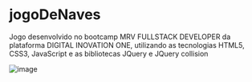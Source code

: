 # jogoDeNaves
Jogo desenvolvido no bootcamp MRV FULLSTACK DEVELOPER da plataforma DIGITAL INOVATION ONE, utilizando as tecnologias HTML5, CSS3, JavaScript e as bibliotecas JQuery e JQuery collision

![image](https://user-images.githubusercontent.com/45471089/150538861-b687c6c3-63ba-4a89-aca3-26d2e79ace6e.png)


